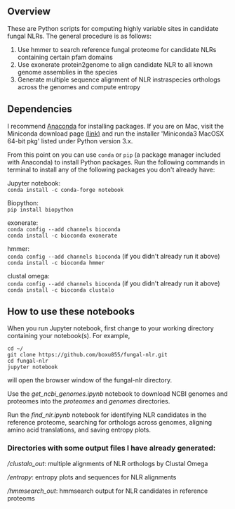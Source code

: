 ## Overview

These are Python scripts for computing highly variable sites in candidate fungal NLRs. The general procedure is as follows:

1) Use hmmer to search reference fungal proteome for candidate NLRs containing certain pfam domains
2) Use exonerate protein2genome to align candidate NLR to all known genome assemblies in the species
3) Generate multiple sequence alignment of NLR instraspecies orthologs across the genomes and compute entropy

## Dependencies

I recommend [Anaconda](https://docs.conda.io/projects/conda/en/latest/user-guide/install/macos.html) for installing packages. If you are on Mac, visit the Miniconda download page [(link)](https://docs.conda.io/en/latest/miniconda.html) and run the installer 'Miniconda3 MacOSX 64-bit pkg' listed under Python version 3.x.

From this point on you can use ```conda``` or ```pip``` (a package manager included with Anaconda) to install Python packages. Run the following commands in terminal to install any of the following packages you don't already have:

Jupyter notebook:\
```conda install -c conda-forge notebook```

Biopython:\
```pip install biopython```

exonerate:\
```conda config --add channels bioconda```\
```conda install -c bioconda exonerate```


hmmer:\
```conda config --add channels bioconda``` (if you didn't already run it above)\
```conda install -c bioconda hmmer```

clustal omega:\
```conda config --add channels bioconda``` (if you didn't already run it above)\
```conda install -c bioconda clustalo```


## How to use these notebooks

When you run Jupyter notebook, first change to your working directory containing your notebook(s). For example,

```cd ~/```\
```git clone https://github.com/boxu855/fungal-nlr.git```\
```cd fungal-nlr```\
```jupyter notebook```

will open the browser window of the fungal-nlr directory.

Use the *get_ncbi_genomes.ipynb* notebook to download NCBI genomes and proteomes into the *proteomes* and *genomes* directories.


Run the *find_nlr.ipynb* notebook for identifying NLR candidates in the reference proteome, searching for orthologs across genomes, aligning amino acid translations, and saving entropy plots.

### Directories with some output files I have already generated:

*/clustalo_out*: multiple alignments of NLR orthologs by Clustal Omega

*/entropy*: entropy plots and sequences for NLR alignments

*/hmmsearch_out*: hmmsearch output for NLR candidates in reference proteoms



